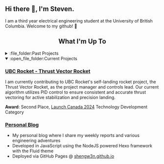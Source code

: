 ## Hi there 👋, I'm Steven. 
I am a third year electrical engineering student at the University of British Columbia. Welcome to my github! :partying_face:

<h2 align="center">What I'm Up To</h2>
<details>
  <summary>:file_folder:Past Projects</summary>
  
  #### [FPGA RISC Machine](https://github.com/Shengw3n/FPGA-Reduced-Instruction-Set-Computer)
  - **Languages and tools:** SystemVerilog, Quartus, ModelSim, FPGA (DE1-SoC Board)
  - Implemented a Turing Complete 16-bit RISC machine using System Verilog on an FPGA board
  - Modular design with smaller modules such as ALU, controller, datapath, regfile, and shifter 
  - Utilized ModelSim and Quartus for thorough verification and FPGA deployment on a DE1-SoC board

  #### [Metal Detector Robot](https://github.com/Shengw3n/Remote-Controlled-Metal-Detector-Robot)
  - **Languages and tools:** C, STM32 microcontroller, EFM8 microcontroller
  - Developed in C a battery-powered, remote-controlled robot capable of detecting metals
  - Integrated a metal detector with real-time strength display and audio alerts via a remote controller
  - Implemented autonomous driving capabilities and user interface for remote operation
    
  #### [Reflow Oven Controller](https://github.com/Shengw3n/Reflow-Oven-Controller)
  - **Languages and tools:** Assembly, Python, 8051 Microcontroller
  - Developed in assembly a Reflow Oven Controller for surface mount device soldering
  - Implemented temperature measurement and control with an 8051 microcontroller and a K-type thermocouple
  - Developed an interface with an LCD display and pushbuttons for user interaction as well as email notifications

  #### [SPI Temperature Data Logging Using Python](https://github.com/Shengw3n/SPI-Data-Logging-Using-Python)
  - **Languages and tools:** Python, 8051 Microcontroller
  - Developed in Python an SPI data logging system to log and visualize data from a 8051 microcontroller
  - Configured SPI communication between the 8051 microcontroller and a computer
  - Implemented real-time data logging, processing, and visualization using matplotlib and numpy
</details>

<details open>
  <summary>:open_file_folder:Current Projects</summary>

  ### [UBC Rocket - Thrust Vector Rocket](https://www.ubcrocket.com)
  I am currently contributing to UBC Rocket's self-landing rocket project, the Thrust Vector Rocket, as the project manager and controls lead. Our current algorithm utilizes PID control to ensure consistent and accurate thrust vectoring for active stabilization and precision landing. 

  **Award**: Second Place, [Launch Canada 2024](http://www.launchcanada.org/lc-competition-2024) Technology Development Category


  ### [Personal Blog](https://github.com/Shengw3n/Shengw3n.github.io)
  - My personal blog where I share my weekly reports and various engineering adventures
  - Developed in JavaScript using the NodeJS powered Hexo framework with the Fluid theme
  - Deployed via GitHub Pages @ [shengw3n.github.io](https://shengw3n.github.io)
</details>
